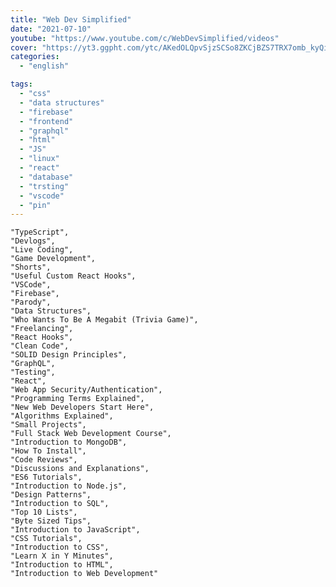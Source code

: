 ```yaml
---
title: "Web Dev Simplified"
date: "2021-07-10"
youtube: "https://www.youtube.com/c/WebDevSimplified/videos"
cover: "https://yt3.ggpht.com/ytc/AKedOLQpvSjzSCSo8ZKCjBZS7TRX7omb_kyQirh2zgEY=s88-c-k-c0x00ffffff-no-rj"
categories:
  - "english"

tags:
  - "css"
  - "data structures"
  - "firebase"
  - "frontend"
  - "graphql"
  - "html"
  - "JS"
  - "linux"
  - "react"
  - "database"
  - "trsting"
  - "vscode"
  - "pin"
---
```



    "TypeScript",
    "Devlogs",
    "Live Coding",
    "Game Development",
    "Shorts",
    "Useful Custom React Hooks",
    "VSCode",
    "Firebase",
    "Parody",
    "Data Structures",
    "Who Wants To Be A Megabit (Trivia Game)",
    "Freelancing",
    "React Hooks",
    "Clean Code",
    "SOLID Design Principles",
    "GraphQL",
    "Testing",
    "React",
    "Web App Security/Authentication",
    "Programming Terms Explained",
    "New Web Developers Start Here",
    "Algorithms Explained",
    "Small Projects",
    "Full Stack Web Development Course",
    "Introduction to MongoDB",
    "How To Install",
    "Code Reviews",
    "Discussions and Explanations",
    "ES6 Tutorials",
    "Introduction to Node.js",
    "Design Patterns",
    "Introduction to SQL",
    "Top 10 Lists",
    "Byte Sized Tips",
    "Introduction to JavaScript",
    "CSS Tutorials",
    "Introduction to CSS",
    "Learn X in Y Minutes",
    "Introduction to HTML",
    "Introduction to Web Development"